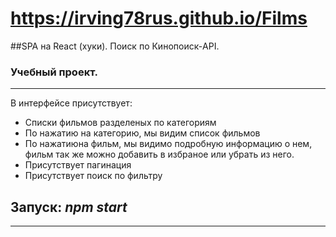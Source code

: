 
 # https://irving78rus.github.io/Films 
 
##SPA на React (хуки). Поиск по Кинопоиск-API. 
### Учебный проект.

___

В интерфейсе присутствует:

- Списки фильмов разделеных по категориям
- По нажатию на категорию, мы видим список фильмов
- По нажатиюна фильм, мы видимо подробную информацию о нем, фильм так же можно добавить в избраное или убрать из него. 
- Присутствует пагинация
- Присутствует поиск по фильтру
 

## Запуск: *npm start*

___
 
